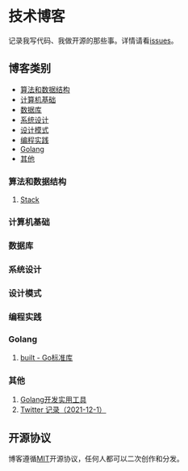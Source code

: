 # 技术博客

记录我写代码、我做开源的那些事。详情请看[issues](https://github.com/zhong-my/blog/issues)。


## 博客类别

- [算法和数据结构](#算法和数据结构)
- [计算机基础](#计算机基础)
- [数据库](#数据库)
- [系统设计](#系统设计)
- [设计模式](#设计模式)
- [编程实践](#编程实践)
- [Golang](#Golang)
- [其他](#其他)

### 算法和数据结构

1. [Stack](https://github.com/zhong-my/blog/issues/2)

### 计算机基础

### 数据库

### 系统设计

### 设计模式

### 编程实践

### Golang

1. [built - Go标准库](https://github.com/zhong-my/blog/issues/3) 

### 其他

1. [Golang开发实用工具](https://github.com/zhong-my/blog/issues/1)
2. [Twitter 记录（2021-12-1）](https://github.com/zhong-my/blog/issues/4)

## 开源协议

博客遵循[MIT](./LICENSE)开源协议，任何人都可以二次创作和分发。
